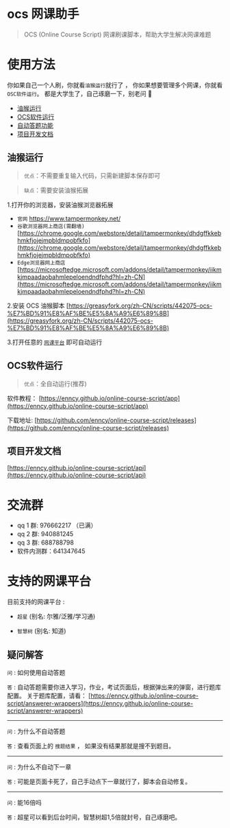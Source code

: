 # ocs 网课助手

> OCS (Online Course Script) 网课刷课脚本，帮助大学生解决网课难题

# 使用方法

你如果自己一个人刷，你就看`油猴运行`就行了 ， 你如果想要管理多个网课，你就看 `OSC软件运行`。 都是大学生了，自己琢磨一下，别老问 🤣


-   [油猴运行](#油猴运行)
-   [OCS软件运行](#OCS软件运行)
-   [自动答题功能](https://enncy.github.io/online-course-script/answerer-wrappers)
-   [项目开发文档](#项目开发文档)


## 油猴运行

> `优点`：不需要重复输入代码，只需新建脚本保存即可

> `缺点`：需要安装油猴拓展

1.打开你的浏览器，安装油猴浏览器拓展

-   `官网` https://www.tampermonkey.net/
-   `谷歌浏览器网上商店(需翻墙)` [https://chrome.google.com/webstore/detail/tampermonkey/dhdgffkkebhmkfjojejmpbldmpobfkfo](https://chrome.google.com/webstore/detail/tampermonkey/dhdgffkkebhmkfjojejmpbldmpobfkfo)
-   `Edge浏览器网上商店` [https://microsoftedge.microsoft.com/addons/detail/tampermonkey/iikmkjmpaadaobahmlepeloendndfphd?hl=zh-CN](https://microsoftedge.microsoft.com/addons/detail/tampermonkey/iikmkjmpaadaobahmlepeloendndfphd?hl=zh-CN)

2.安装 OCS 油猴脚本 [https://greasyfork.org/zh-CN/scripts/442075-ocs-%E7%BD%91%E8%AF%BE%E5%8A%A9%E6%89%8B](https://greasyfork.org/zh-CN/scripts/442075-ocs-%E7%BD%91%E8%AF%BE%E5%8A%A9%E6%89%8B)

3.打开任意的 [`网课平台`](#支持的网课平台) 即可自动运行

## OCS软件运行

> `优点`：全自动运行(推荐)


软件教程： [https://enncy.github.io/online-course-script/app](https://enncy.github.io/online-course-script/app)

下载地址: [https://github.com/enncy/online-course-script/releases](https://github.com/enncy/online-course-script/releases)

## 项目开发文档

[https://enncy.github.io/online-course-script/api](https://enncy.github.io/online-course-script/api)


# 交流群

-   qq 1 群: 976662217 （已满）
-   qq 2 群: 940881245
-   qq 3 群: 688788798
-   软件内测群：641347645


# 支持的网课平台

目前支持的网课平台 :

-   `超星` (别名: 尔雅/泛雅/学习通)

-   `智慧树` (别名: 知道)



## 疑问解答


`问` : 如何使用自动答题

`答` : 自动答题需要你进入学习，作业，考试页面后，根据弹出来的弹窗，进行题库配置。 关于题库配置，请看： [https://enncy.github.io/online-course-script/answerer-wrappers](https://enncy.github.io/online-course-script/answerer-wrappers)

****

`问` : 为什么不自动答题

`答` : 查看页面上的 `搜题结果` ， 如果没有结果那就是搜不到题目。

****

`问` : 为什么不自动下一章

`答` : 可能是页面卡死了，自己手动点下一章就行了，脚本会自动修复。

****

`问` : 能16倍吗

`答` : 超星可以看到后台时间，智慧树超1,5倍就封号，自己琢磨吧。
 
